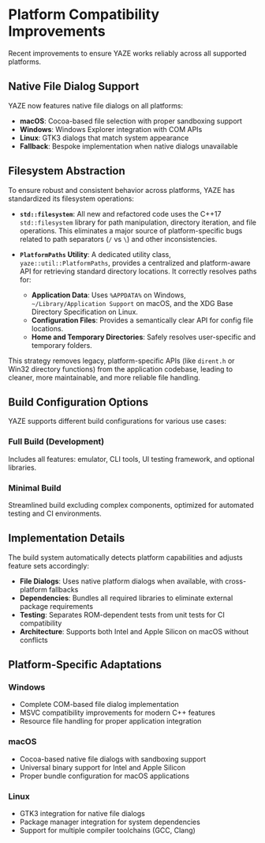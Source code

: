 # Platform Compatibility Improvements

Recent improvements to ensure YAZE works reliably across all supported platforms.

## Native File Dialog Support

YAZE now features native file dialogs on all platforms:
- **macOS**: Cocoa-based file selection with proper sandboxing support
- **Windows**: Windows Explorer integration with COM APIs
- **Linux**: GTK3 dialogs that match system appearance
- **Fallback**: Bespoke implementation when native dialogs unavailable

## Filesystem Abstraction

To ensure robust and consistent behavior across platforms, YAZE has standardized its filesystem operations:

-   **`std::filesystem`**: All new and refactored code uses the C++17 `std::filesystem` library for path manipulation, directory iteration, and file operations. This eliminates a major source of platform-specific bugs related to path separators (`/` vs `\`) and other inconsistencies.

-   **`PlatformPaths` Utility**: A dedicated utility class, `yaze::util::PlatformPaths`, provides a centralized and platform-aware API for retrieving standard directory locations. It correctly resolves paths for:
    -   **Application Data**: Uses `%APPDATA%` on Windows, `~/Library/Application Support` on macOS, and the XDG Base Directory Specification on Linux.
    -   **Configuration Files**: Provides a semantically clear API for config file locations.
    -   **Home and Temporary Directories**: Safely resolves user-specific and temporary folders.

This strategy removes legacy, platform-specific APIs (like `dirent.h` or Win32 directory functions) from the application codebase, leading to cleaner, more maintainable, and more reliable file handling.

## Build Configuration Options

YAZE supports different build configurations for various use cases:

### Full Build (Development)
Includes all features: emulator, CLI tools, UI testing framework, and optional libraries.

### Minimal Build  
Streamlined build excluding complex components, optimized for automated testing and CI environments.

## Implementation Details

The build system automatically detects platform capabilities and adjusts feature sets accordingly:

- **File Dialogs**: Uses native platform dialogs when available, with cross-platform fallbacks
- **Dependencies**: Bundles all required libraries to eliminate external package requirements  
- **Testing**: Separates ROM-dependent tests from unit tests for CI compatibility
- **Architecture**: Supports both Intel and Apple Silicon on macOS without conflicts

## Platform-Specific Adaptations

### Windows
- Complete COM-based file dialog implementation
- MSVC compatibility improvements for modern C++ features
- Resource file handling for proper application integration

### macOS  
- Cocoa-based native file dialogs with sandboxing support
- Universal binary support for Intel and Apple Silicon
- Proper bundle configuration for macOS applications

### Linux
- GTK3 integration for native file dialogs
- Package manager integration for system dependencies
- Support for multiple compiler toolchains (GCC, Clang)
